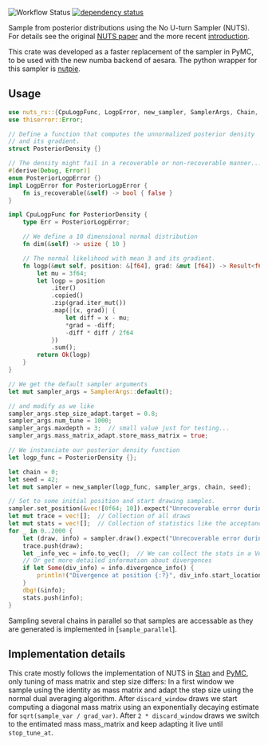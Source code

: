 ![Workflow Status](https://github.com/pymc-devs/nuts-rs/actions/workflows/test.yml/badge.svg)
[![dependency status](https://deps.rs/repo/github/pymc-devs/nuts-rs/status.svg)](https://deps.rs/repo/github/pymc-devs/nuts-rs)

<!-- cargo-rdme start -->

Sample from posterior distributions using the No U-turn Sampler (NUTS).
For details see the original [NUTS paper](https://arxiv.org/abs/1111.4246)
and the more recent [introduction](https://arxiv.org/abs/1701.02434).

This crate was developed as a faster replacement of the sampler in PyMC,
to be used with the new numba backend of aesara. The python wrapper
for this sampler is [nutpie](https://github.com/pymc-devs/nutpie).

## Usage

```rust
use nuts_rs::{CpuLogpFunc, LogpError, new_sampler, SamplerArgs, Chain, SampleStats};
use thiserror::Error;

// Define a function that computes the unnormalized posterior density
// and its gradient.
struct PosteriorDensity {}

// The density might fail in a recoverable or non-recoverable manner...
#[derive(Debug, Error)]
enum PosteriorLogpError {}
impl LogpError for PosteriorLogpError {
    fn is_recoverable(&self) -> bool { false }
}

impl CpuLogpFunc for PosteriorDensity {
    type Err = PosteriorLogpError;

    // We define a 10 dimensional normal distribution
    fn dim(&self) -> usize { 10 }

    // The normal likelihood with mean 3 and its gradient.
    fn logp(&mut self, position: &[f64], grad: &mut [f64]) -> Result<f64, Self::Err> {
        let mu = 3f64;
        let logp = position
            .iter()
            .copied()
            .zip(grad.iter_mut())
            .map(|(x, grad)| {
                let diff = x - mu;
                *grad = -diff;
                -diff * diff / 2f64
            })
            .sum();
        return Ok(logp)
    }
}

// We get the default sampler arguments
let mut sampler_args = SamplerArgs::default();

// and modify as we like
sampler_args.step_size_adapt.target = 0.8;
sampler_args.num_tune = 1000;
sampler_args.maxdepth = 3;  // small value just for testing...
sampler_args.mass_matrix_adapt.store_mass_matrix = true;

// We instanciate our posterior density function
let logp_func = PosteriorDensity {};

let chain = 0;
let seed = 42;
let mut sampler = new_sampler(logp_func, sampler_args, chain, seed);

// Set to some initial position and start drawing samples.
sampler.set_position(&vec![0f64; 10]).expect("Unrecoverable error during init");
let mut trace = vec![];  // Collection of all draws
let mut stats = vec![];  // Collection of statistics like the acceptance rate for each draw
for _ in 0..2000 {
    let (draw, info) = sampler.draw().expect("Unrecoverable error during sampling");
    trace.push(draw);
    let _info_vec = info.to_vec();  // We can collect the stats in a Vec
    // Or get more detailed information about divergences
    if let Some(div_info) = info.divergence_info() {
        println!("Divergence at position {:?}", div_info.start_location());
    }
    dbg!(&info);
    stats.push(info);
}
```

Sampling several chains in parallel so that samples are accessable as they are generated
is implemented in [`sample_parallel`].

## Implementation details

This crate mostly follows the implementation of NUTS in [Stan](https://mc-stan.org) and
[PyMC](https://docs.pymc.io/en/v3/), only tuning of mass matrix and step size differs:
In a first window we sample using the identity as mass matrix and adapt the
step size using the normal dual averaging algorithm.
After `discard_window` draws we start computing a diagonal mass matrix using
an exponentially decaying estimate for `sqrt(sample_var / grad_var)`.
After `2 * discard_window` draws we switch to the entimated mass mass_matrix
and keep adapting it live until `stop_tune_at`.

<!-- cargo-rdme end -->
